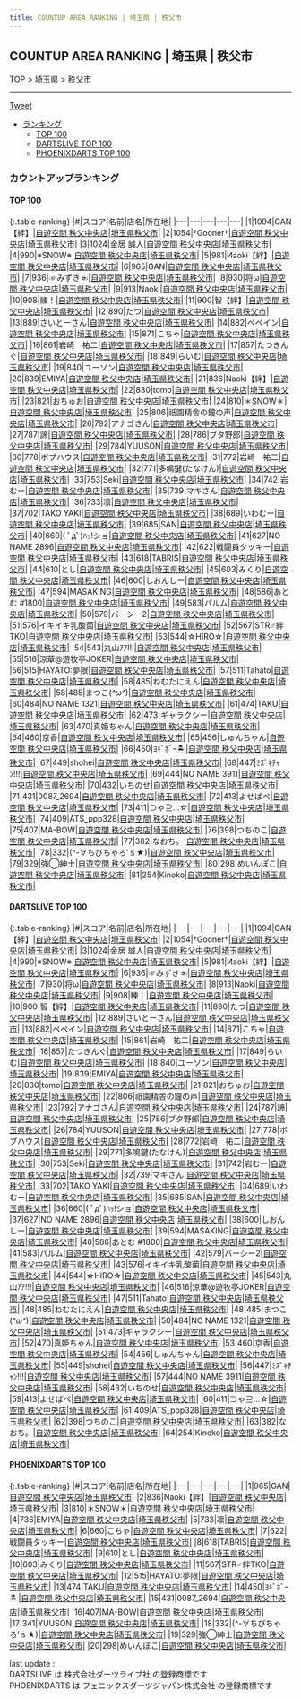 ```yaml
---
title: COUNTUP AREA RANKING | 埼玉県 | 秩父市
---
```

## COUNTUP AREA RANKING | 埼玉県 | 秩父市

[TOP](/darts/rank/) > [埼玉県](/darts/rank/埼玉県/) > 秩父市

___

<a href="https://twitter.com/share?ref_src=twsrc%5Etfw" data-text="COUNTUP AREA RANKING | 埼玉県秩父市" class="twitter-share-button" data-hashtags="DARTSLIVE,PHOENIXDARTS,darts,ダーツ" data-show-count="false">Tweet</a>

* [ランキング](#カウントアップランキング)
    * [TOP 100](#top-100)
    * [DARTSLIVE TOP 100](#dartslive-top-100)
    * [PHOENIXDARTS TOP 100](#phoenixdarts-top-100)

### カウントアップランキング

#### TOP 100



{:.table-ranking}
|#|スコア|名前|店名|所在地|
|---|---|---|---|---|
|1|1094|<span class="rank-name-dl">GAN【絆】</span>|<a href="https://search.dartslive.com/jp/shop/8304fb96474369d6790ab824ce8730e5">自遊空間 秩父中央店</a>|<a href="/darts/rank/埼玉県/秩父市">埼玉県秩父市</a>|
|2|1054|<span class="rank-name-dl">†Gooner†</span>|<a href="https://search.dartslive.com/jp/shop/8304fb96474369d6790ab824ce8730e5">自遊空間 秩父中央店</a>|<a href="/darts/rank/埼玉県/秩父市">埼玉県秩父市</a>|
|3|1024|<span class="rank-name-dl">金居 誠人</span>|<a href="https://search.dartslive.com/jp/shop/8304fb96474369d6790ab824ce8730e5">自遊空間 秩父中央店</a>|<a href="/darts/rank/埼玉県/秩父市">埼玉県秩父市</a>|
|4|990|<span class="rank-name-dl">※SNOW※</span>|<a href="https://search.dartslive.com/jp/shop/8304fb96474369d6790ab824ce8730e5">自遊空間 秩父中央店</a>|<a href="/darts/rank/埼玉県/秩父市">埼玉県秩父市</a>|
|5|981|<span class="rank-name-dl">Иaoki【絆】</span>|<a href="https://search.dartslive.com/jp/shop/8304fb96474369d6790ab824ce8730e5">自遊空間 秩父中央店</a>|<a href="/darts/rank/埼玉県/秩父市">埼玉県秩父市</a>|
|6|965|<span class="rank-name-pd">GAN</span>|<a href="https://vs.phoenixdarts.com/jp/shop/shopDetailInfo/s_7242?s_seq=7242">自遊空間 秩父中央店</a>|<a href="/darts/rank/埼玉県/秩父市">埼玉県秩父市</a>|
|7|936|<span class="rank-name-dl">☞みずき☜</span>|<a href="https://search.dartslive.com/jp/shop/8304fb96474369d6790ab824ce8730e5">自遊空間 秩父中央店</a>|<a href="/darts/rank/埼玉県/秩父市">埼玉県秩父市</a>|
|8|930|<span class="rank-name-dl">将ω</span>|<a href="https://search.dartslive.com/jp/shop/8304fb96474369d6790ab824ce8730e5">自遊空間 秩父中央店</a>|<a href="/darts/rank/埼玉県/秩父市">埼玉県秩父市</a>|
|9|913|<span class="rank-name-dl">Naoki</span>|<a href="https://search.dartslive.com/jp/shop/8304fb96474369d6790ab824ce8730e5">自遊空間 秩父中央店</a>|<a href="/darts/rank/埼玉県/秩父市">埼玉県秩父市</a>|
|10|908|<span class="rank-name-dl">練！</span>|<a href="https://search.dartslive.com/jp/shop/8304fb96474369d6790ab824ce8730e5">自遊空間 秩父中央店</a>|<a href="/darts/rank/埼玉県/秩父市">埼玉県秩父市</a>|
|11|900|<span class="rank-name-dl">智【絆】</span>|<a href="https://search.dartslive.com/jp/shop/8304fb96474369d6790ab824ce8730e5">自遊空間 秩父中央店</a>|<a href="/darts/rank/埼玉県/秩父市">埼玉県秩父市</a>|
|12|890|<span class="rank-name-dl">たつ</span>|<a href="https://search.dartslive.com/jp/shop/8304fb96474369d6790ab824ce8730e5">自遊空間 秩父中央店</a>|<a href="/darts/rank/埼玉県/秩父市">埼玉県秩父市</a>|
|13|889|<span class="rank-name-dl">さいとーさん</span>|<a href="https://search.dartslive.com/jp/shop/8304fb96474369d6790ab824ce8730e5">自遊空間 秩父中央店</a>|<a href="/darts/rank/埼玉県/秩父市">埼玉県秩父市</a>|
|14|882|<span class="rank-name-dl">ペペイン</span>|<a href="https://search.dartslive.com/jp/shop/8304fb96474369d6790ab824ce8730e5">自遊空間 秩父中央店</a>|<a href="/darts/rank/埼玉県/秩父市">埼玉県秩父市</a>|
|15|871|<span class="rank-name-dl">こちゃ</span>|<a href="https://search.dartslive.com/jp/shop/8304fb96474369d6790ab824ce8730e5">自遊空間 秩父中央店</a>|<a href="/darts/rank/埼玉県/秩父市">埼玉県秩父市</a>|
|16|861|<span class="rank-name-dl">岩崎　祐二</span>|<a href="https://search.dartslive.com/jp/shop/8304fb96474369d6790ab824ce8730e5">自遊空間 秩父中央店</a>|<a href="/darts/rank/埼玉県/秩父市">埼玉県秩父市</a>|
|17|857|<span class="rank-name-dl">たつきんぐ</span>|<a href="https://search.dartslive.com/jp/shop/8304fb96474369d6790ab824ce8730e5">自遊空間 秩父中央店</a>|<a href="/darts/rank/埼玉県/秩父市">埼玉県秩父市</a>|
|18|849|<span class="rank-name-dl">らいむ</span>|<a href="https://search.dartslive.com/jp/shop/8304fb96474369d6790ab824ce8730e5">自遊空間 秩父中央店</a>|<a href="/darts/rank/埼玉県/秩父市">埼玉県秩父市</a>|
|19|840|<span class="rank-name-dl">ユーソン</span>|<a href="https://search.dartslive.com/jp/shop/8304fb96474369d6790ab824ce8730e5">自遊空間 秩父中央店</a>|<a href="/darts/rank/埼玉県/秩父市">埼玉県秩父市</a>|
|20|839|<span class="rank-name-dl">EMIYA</span>|<a href="https://search.dartslive.com/jp/shop/8304fb96474369d6790ab824ce8730e5">自遊空間 秩父中央店</a>|<a href="/darts/rank/埼玉県/秩父市">埼玉県秩父市</a>|
|21|836|<span class="rank-name-pd">Naoki【絆】</span>|<a href="https://vs.phoenixdarts.com/jp/shop/shopDetailInfo/s_7242?s_seq=7242">自遊空間 秩父中央店</a>|<a href="/darts/rank/埼玉県/秩父市">埼玉県秩父市</a>|
|22|830|<span class="rank-name-dl">tomo</span>|<a href="https://search.dartslive.com/jp/shop/8304fb96474369d6790ab824ce8730e5">自遊空間 秩父中央店</a>|<a href="/darts/rank/埼玉県/秩父市">埼玉県秩父市</a>|
|23|821|<span class="rank-name-dl">おちゅお</span>|<a href="https://search.dartslive.com/jp/shop/8304fb96474369d6790ab824ce8730e5">自遊空間 秩父中央店</a>|<a href="/darts/rank/埼玉県/秩父市">埼玉県秩父市</a>|
|24|810|<span class="rank-name-pd">＊SNOW＊</span>|<a href="https://vs.phoenixdarts.com/jp/shop/shopDetailInfo/s_7242?s_seq=7242">自遊空間 秩父中央店</a>|<a href="/darts/rank/埼玉県/秩父市">埼玉県秩父市</a>|
|25|806|<span class="rank-name-dl">祇園精舎の鐘の声</span>|<a href="https://search.dartslive.com/jp/shop/8304fb96474369d6790ab824ce8730e5">自遊空間 秩父中央店</a>|<a href="/darts/rank/埼玉県/秩父市">埼玉県秩父市</a>|
|26|792|<span class="rank-name-dl">アナゴさん</span>|<a href="https://search.dartslive.com/jp/shop/8304fb96474369d6790ab824ce8730e5">自遊空間 秩父中央店</a>|<a href="/darts/rank/埼玉県/秩父市">埼玉県秩父市</a>|
|27|787|<span class="rank-name-dl">諦</span>|<a href="https://search.dartslive.com/jp/shop/8304fb96474369d6790ab824ce8730e5">自遊空間 秩父中央店</a>|<a href="/darts/rank/埼玉県/秩父市">埼玉県秩父市</a>|
|28|786|<span class="rank-name-dl">ブタ野郎</span>|<a href="https://search.dartslive.com/jp/shop/8304fb96474369d6790ab824ce8730e5">自遊空間 秩父中央店</a>|<a href="/darts/rank/埼玉県/秩父市">埼玉県秩父市</a>|
|29|784|<span class="rank-name-dl">YUUSON</span>|<a href="https://search.dartslive.com/jp/shop/8304fb96474369d6790ab824ce8730e5">自遊空間 秩父中央店</a>|<a href="/darts/rank/埼玉県/秩父市">埼玉県秩父市</a>|
|30|778|<span class="rank-name-dl">ボブハウス</span>|<a href="https://search.dartslive.com/jp/shop/8304fb96474369d6790ab824ce8730e5">自遊空間 秩父中央店</a>|<a href="/darts/rank/埼玉県/秩父市">埼玉県秩父市</a>|
|31|772|<span class="rank-name-dl">岩﨑　祐二</span>|<a href="https://search.dartslive.com/jp/shop/8304fb96474369d6790ab824ce8730e5">自遊空間 秩父中央店</a>|<a href="/darts/rank/埼玉県/秩父市">埼玉県秩父市</a>|
|32|771|<span class="rank-name-dl">多鳴鍵(たなけん)</span>|<a href="https://search.dartslive.com/jp/shop/8304fb96474369d6790ab824ce8730e5">自遊空間 秩父中央店</a>|<a href="/darts/rank/埼玉県/秩父市">埼玉県秩父市</a>|
|33|753|<span class="rank-name-dl">Seki</span>|<a href="https://search.dartslive.com/jp/shop/8304fb96474369d6790ab824ce8730e5">自遊空間 秩父中央店</a>|<a href="/darts/rank/埼玉県/秩父市">埼玉県秩父市</a>|
|34|742|<span class="rank-name-dl">岩むー</span>|<a href="https://search.dartslive.com/jp/shop/8304fb96474369d6790ab824ce8730e5">自遊空間 秩父中央店</a>|<a href="/darts/rank/埼玉県/秩父市">埼玉県秩父市</a>|
|35|739|<span class="rank-name-dl">マキさん</span>|<a href="https://search.dartslive.com/jp/shop/8304fb96474369d6790ab824ce8730e5">自遊空間 秩父中央店</a>|<a href="/darts/rank/埼玉県/秩父市">埼玉県秩父市</a>|
|36|733|<span class="rank-name-pd">凛</span>|<a href="https://vs.phoenixdarts.com/jp/shop/shopDetailInfo/s_7242?s_seq=7242">自遊空間 秩父中央店</a>|<a href="/darts/rank/埼玉県/秩父市">埼玉県秩父市</a>|
|37|702|<span class="rank-name-dl">TAKO YAKI</span>|<a href="https://search.dartslive.com/jp/shop/8304fb96474369d6790ab824ce8730e5">自遊空間 秩父中央店</a>|<a href="/darts/rank/埼玉県/秩父市">埼玉県秩父市</a>|
|38|689|<span class="rank-name-dl">いわむー</span>|<a href="https://search.dartslive.com/jp/shop/8304fb96474369d6790ab824ce8730e5">自遊空間 秩父中央店</a>|<a href="/darts/rank/埼玉県/秩父市">埼玉県秩父市</a>|
|39|685|<span class="rank-name-dl">SAN</span>|<a href="https://search.dartslive.com/jp/shop/8304fb96474369d6790ab824ce8730e5">自遊空間 秩父中央店</a>|<a href="/darts/rank/埼玉県/秩父市">埼玉県秩父市</a>|
|40|660|<span class="rank-name-dl">( ﾟдﾟ)ﾊｯ!ショ</span>|<a href="https://search.dartslive.com/jp/shop/8304fb96474369d6790ab824ce8730e5">自遊空間 秩父中央店</a>|<a href="/darts/rank/埼玉県/秩父市">埼玉県秩父市</a>|
|41|627|<span class="rank-name-dl">NO NAME 2896</span>|<a href="https://search.dartslive.com/jp/shop/8304fb96474369d6790ab824ce8730e5">自遊空間 秩父中央店</a>|<a href="/darts/rank/埼玉県/秩父市">埼玉県秩父市</a>|
|42|622|<span class="rank-name-pd">戦闘員タッキー</span>|<a href="https://vs.phoenixdarts.com/jp/shop/shopDetailInfo/s_7242?s_seq=7242">自遊空間 秩父中央店</a>|<a href="/darts/rank/埼玉県/秩父市">埼玉県秩父市</a>|
|43|618|<span class="rank-name-pd">TABRIS</span>|<a href="https://vs.phoenixdarts.com/jp/shop/shopDetailInfo/s_7242?s_seq=7242">自遊空間 秩父中央店</a>|<a href="/darts/rank/埼玉県/秩父市">埼玉県秩父市</a>|
|44|610|<span class="rank-name-pd">とし</span>|<a href="https://vs.phoenixdarts.com/jp/shop/shopDetailInfo/s_7242?s_seq=7242">自遊空間 秩父中央店</a>|<a href="/darts/rank/埼玉県/秩父市">埼玉県秩父市</a>|
|45|603|<span class="rank-name-pd">みくり</span>|<a href="https://vs.phoenixdarts.com/jp/shop/shopDetailInfo/s_7242?s_seq=7242">自遊空間 秩父中央店</a>|<a href="/darts/rank/埼玉県/秩父市">埼玉県秩父市</a>|
|46|600|<span class="rank-name-dl">しおんしー</span>|<a href="https://search.dartslive.com/jp/shop/8304fb96474369d6790ab824ce8730e5">自遊空間 秩父中央店</a>|<a href="/darts/rank/埼玉県/秩父市">埼玉県秩父市</a>|
|47|594|<span class="rank-name-dl">MASAKING</span>|<a href="https://search.dartslive.com/jp/shop/8304fb96474369d6790ab824ce8730e5">自遊空間 秩父中央店</a>|<a href="/darts/rank/埼玉県/秩父市">埼玉県秩父市</a>|
|48|586|<span class="rank-name-dl">あとむ #1800</span>|<a href="https://search.dartslive.com/jp/shop/8304fb96474369d6790ab824ce8730e5">自遊空間 秩父中央店</a>|<a href="/darts/rank/埼玉県/秩父市">埼玉県秩父市</a>|
|49|583|<span class="rank-name-dl">パルム</span>|<a href="https://search.dartslive.com/jp/shop/8304fb96474369d6790ab824ce8730e5">自遊空間 秩父中央店</a>|<a href="/darts/rank/埼玉県/秩父市">埼玉県秩父市</a>|
|50|579|<span class="rank-name-dl">バーシー2</span>|<a href="https://search.dartslive.com/jp/shop/8304fb96474369d6790ab824ce8730e5">自遊空間 秩父中央店</a>|<a href="/darts/rank/埼玉県/秩父市">埼玉県秩父市</a>|
|51|576|<span class="rank-name-dl">イキイキ乳酸菌</span>|<a href="https://search.dartslive.com/jp/shop/8304fb96474369d6790ab824ce8730e5">自遊空間 秩父中央店</a>|<a href="/darts/rank/埼玉県/秩父市">埼玉県秩父市</a>|
|52|567|<span class="rank-name-pd">STR♂絆TKO</span>|<a href="https://vs.phoenixdarts.com/jp/shop/shopDetailInfo/s_7242?s_seq=7242">自遊空間 秩父中央店</a>|<a href="/darts/rank/埼玉県/秩父市">埼玉県秩父市</a>|
|53|544|<span class="rank-name-dl">☆HIRO☆</span>|<a href="https://search.dartslive.com/jp/shop/8304fb96474369d6790ab824ce8730e5">自遊空間 秩父中央店</a>|<a href="/darts/rank/埼玉県/秩父市">埼玉県秩父市</a>|
|54|543|<span class="rank-name-dl">丸山ｱｱ!!!</span>|<a href="https://search.dartslive.com/jp/shop/8304fb96474369d6790ab824ce8730e5">自遊空間 秩父中央店</a>|<a href="/darts/rank/埼玉県/秩父市">埼玉県秩父市</a>|
|55|516|<span class="rank-name-dl">涼華@遊牧亭JOKER</span>|<a href="https://search.dartslive.com/jp/shop/8304fb96474369d6790ab824ce8730e5">自遊空間 秩父中央店</a>|<a href="/darts/rank/埼玉県/秩父市">埼玉県秩父市</a>|
|56|515|<span class="rank-name-pd">HAYATO:夢限</span>|<a href="https://vs.phoenixdarts.com/jp/shop/shopDetailInfo/s_7242?s_seq=7242">自遊空間 秩父中央店</a>|<a href="/darts/rank/埼玉県/秩父市">埼玉県秩父市</a>|
|57|511|<span class="rank-name-dl">Tahato</span>|<a href="https://search.dartslive.com/jp/shop/8304fb96474369d6790ab824ce8730e5">自遊空間 秩父中央店</a>|<a href="/darts/rank/埼玉県/秩父市">埼玉県秩父市</a>|
|58|485|<span class="rank-name-dl">ねむたにえん</span>|<a href="https://search.dartslive.com/jp/shop/8304fb96474369d6790ab824ce8730e5">自遊空間 秩父中央店</a>|<a href="/darts/rank/埼玉県/秩父市">埼玉県秩父市</a>|
|58|485|<span class="rank-name-dl">まつこ(*^ω^*)</span>|<a href="https://search.dartslive.com/jp/shop/8304fb96474369d6790ab824ce8730e5">自遊空間 秩父中央店</a>|<a href="/darts/rank/埼玉県/秩父市">埼玉県秩父市</a>|
|60|484|<span class="rank-name-dl">NO NAME 1321</span>|<a href="https://search.dartslive.com/jp/shop/8304fb96474369d6790ab824ce8730e5">自遊空間 秩父中央店</a>|<a href="/darts/rank/埼玉県/秩父市">埼玉県秩父市</a>|
|61|474|<span class="rank-name-pd">TAKU</span>|<a href="https://vs.phoenixdarts.com/jp/shop/shopDetailInfo/s_7242?s_seq=7242">自遊空間 秩父中央店</a>|<a href="/darts/rank/埼玉県/秩父市">埼玉県秩父市</a>|
|62|473|<span class="rank-name-dl">ギャラクシー</span>|<a href="https://search.dartslive.com/jp/shop/8304fb96474369d6790ab824ce8730e5">自遊空間 秩父中央店</a>|<a href="/darts/rank/埼玉県/秩父市">埼玉県秩父市</a>|
|63|470|<span class="rank-name-dl">真姫ちゃん</span>|<a href="https://search.dartslive.com/jp/shop/8304fb96474369d6790ab824ce8730e5">自遊空間 秩父中央店</a>|<a href="/darts/rank/埼玉県/秩父市">埼玉県秩父市</a>|
|64|460|<span class="rank-name-dl">京香</span>|<a href="https://search.dartslive.com/jp/shop/8304fb96474369d6790ab824ce8730e5">自遊空間 秩父中央店</a>|<a href="/darts/rank/埼玉県/秩父市">埼玉県秩父市</a>|
|65|456|<span class="rank-name-dl">しゅんちゃん</span>|<a href="https://search.dartslive.com/jp/shop/8304fb96474369d6790ab824ce8730e5">自遊空間 秩父中央店</a>|<a href="/darts/rank/埼玉県/秩父市">埼玉県秩父市</a>|
|66|450|<span class="rank-name-pd">ﾖｷﾞﾎﾞｰ🏝️</span>|<a href="https://vs.phoenixdarts.com/jp/shop/shopDetailInfo/s_7242?s_seq=7242">自遊空間 秩父中央店</a>|<a href="/darts/rank/埼玉県/秩父市">埼玉県秩父市</a>|
|67|449|<span class="rank-name-dl">shohei</span>|<a href="https://search.dartslive.com/jp/shop/8304fb96474369d6790ab824ce8730e5">自遊空間 秩父中央店</a>|<a href="/darts/rank/埼玉県/秩父市">埼玉県秩父市</a>|
|68|447|<span class="rank-name-dl">ﾐｽﾞｷﾁｬﾝ!!!</span>|<a href="https://search.dartslive.com/jp/shop/8304fb96474369d6790ab824ce8730e5">自遊空間 秩父中央店</a>|<a href="/darts/rank/埼玉県/秩父市">埼玉県秩父市</a>|
|69|444|<span class="rank-name-dl">NO NAME 3911</span>|<a href="https://search.dartslive.com/jp/shop/8304fb96474369d6790ab824ce8730e5">自遊空間 秩父中央店</a>|<a href="/darts/rank/埼玉県/秩父市">埼玉県秩父市</a>|
|70|432|<span class="rank-name-dl">いちのせ</span>|<a href="https://search.dartslive.com/jp/shop/8304fb96474369d6790ab824ce8730e5">自遊空間 秩父中央店</a>|<a href="/darts/rank/埼玉県/秩父市">埼玉県秩父市</a>|
|71|431|<span class="rank-name-pd">0087_2694</span>|<a href="https://vs.phoenixdarts.com/jp/shop/shopDetailInfo/s_7242?s_seq=7242">自遊空間 秩父中央店</a>|<a href="/darts/rank/埼玉県/秩父市">埼玉県秩父市</a>|
|72|413|<span class="rank-name-dl">よせばぺ</span>|<a href="https://search.dartslive.com/jp/shop/8304fb96474369d6790ab824ce8730e5">自遊空間 秩父中央店</a>|<a href="/darts/rank/埼玉県/秩父市">埼玉県秩父市</a>|
|73|411|<span class="rank-name-dl">⊃ゃ⊇...☆</span>|<a href="https://search.dartslive.com/jp/shop/8304fb96474369d6790ab824ce8730e5">自遊空間 秩父中央店</a>|<a href="/darts/rank/埼玉県/秩父市">埼玉県秩父市</a>|
|74|409|<span class="rank-name-dl">ATS_ppp328</span>|<a href="https://search.dartslive.com/jp/shop/8304fb96474369d6790ab824ce8730e5">自遊空間 秩父中央店</a>|<a href="/darts/rank/埼玉県/秩父市">埼玉県秩父市</a>|
|75|407|<span class="rank-name-pd">MA-BOW</span>|<a href="https://vs.phoenixdarts.com/jp/shop/shopDetailInfo/s_7242?s_seq=7242">自遊空間 秩父中央店</a>|<a href="/darts/rank/埼玉県/秩父市">埼玉県秩父市</a>|
|76|398|<span class="rank-name-dl">つちのこ</span>|<a href="https://search.dartslive.com/jp/shop/8304fb96474369d6790ab824ce8730e5">自遊空間 秩父中央店</a>|<a href="/darts/rank/埼玉県/秩父市">埼玉県秩父市</a>|
|77|382|<span class="rank-name-dl">なおち。</span>|<a href="https://search.dartslive.com/jp/shop/8304fb96474369d6790ab824ce8730e5">自遊空間 秩父中央店</a>|<a href="/darts/rank/埼玉県/秩父市">埼玉県秩父市</a>|
|78|332|<span class="rank-name-pd">(^-∀ちびちゃろ’ｓ★)</span>|<a href="https://vs.phoenixdarts.com/jp/shop/shopDetailInfo/s_7242?s_seq=7242">自遊空間 秩父中央店</a>|<a href="/darts/rank/埼玉県/秩父市">埼玉県秩父市</a>|
|79|329|<span class="rank-name-pd">強◯紳士</span>|<a href="https://vs.phoenixdarts.com/jp/shop/shopDetailInfo/s_7242?s_seq=7242">自遊空間 秩父中央店</a>|<a href="/darts/rank/埼玉県/秩父市">埼玉県秩父市</a>|
|80|298|<span class="rank-name-pd">めいんぽこ</span>|<a href="https://vs.phoenixdarts.com/jp/shop/shopDetailInfo/s_7242?s_seq=7242">自遊空間 秩父中央店</a>|<a href="/darts/rank/埼玉県/秩父市">埼玉県秩父市</a>|
|81|254|<span class="rank-name-dl">Kinoko</span>|<a href="https://search.dartslive.com/jp/shop/8304fb96474369d6790ab824ce8730e5">自遊空間 秩父中央店</a>|<a href="/darts/rank/埼玉県/秩父市">埼玉県秩父市</a>|


#### DARTSLIVE TOP 100



{:.table-ranking}
|#|スコア|名前|店名|所在地|
|---|---|---|---|---|
|1|1094|<span class="rank-name-dl">GAN【絆】</span>|<a href="https://search.dartslive.com/jp/shop/8304fb96474369d6790ab824ce8730e5">自遊空間 秩父中央店</a>|<a href="/darts/rank/埼玉県/秩父市">埼玉県秩父市</a>|
|2|1054|<span class="rank-name-dl">†Gooner†</span>|<a href="https://search.dartslive.com/jp/shop/8304fb96474369d6790ab824ce8730e5">自遊空間 秩父中央店</a>|<a href="/darts/rank/埼玉県/秩父市">埼玉県秩父市</a>|
|3|1024|<span class="rank-name-dl">金居 誠人</span>|<a href="https://search.dartslive.com/jp/shop/8304fb96474369d6790ab824ce8730e5">自遊空間 秩父中央店</a>|<a href="/darts/rank/埼玉県/秩父市">埼玉県秩父市</a>|
|4|990|<span class="rank-name-dl">※SNOW※</span>|<a href="https://search.dartslive.com/jp/shop/8304fb96474369d6790ab824ce8730e5">自遊空間 秩父中央店</a>|<a href="/darts/rank/埼玉県/秩父市">埼玉県秩父市</a>|
|5|981|<span class="rank-name-dl">Иaoki【絆】</span>|<a href="https://search.dartslive.com/jp/shop/8304fb96474369d6790ab824ce8730e5">自遊空間 秩父中央店</a>|<a href="/darts/rank/埼玉県/秩父市">埼玉県秩父市</a>|
|6|936|<span class="rank-name-dl">☞みずき☜</span>|<a href="https://search.dartslive.com/jp/shop/8304fb96474369d6790ab824ce8730e5">自遊空間 秩父中央店</a>|<a href="/darts/rank/埼玉県/秩父市">埼玉県秩父市</a>|
|7|930|<span class="rank-name-dl">将ω</span>|<a href="https://search.dartslive.com/jp/shop/8304fb96474369d6790ab824ce8730e5">自遊空間 秩父中央店</a>|<a href="/darts/rank/埼玉県/秩父市">埼玉県秩父市</a>|
|8|913|<span class="rank-name-dl">Naoki</span>|<a href="https://search.dartslive.com/jp/shop/8304fb96474369d6790ab824ce8730e5">自遊空間 秩父中央店</a>|<a href="/darts/rank/埼玉県/秩父市">埼玉県秩父市</a>|
|9|908|<span class="rank-name-dl">練！</span>|<a href="https://search.dartslive.com/jp/shop/8304fb96474369d6790ab824ce8730e5">自遊空間 秩父中央店</a>|<a href="/darts/rank/埼玉県/秩父市">埼玉県秩父市</a>|
|10|900|<span class="rank-name-dl">智【絆】</span>|<a href="https://search.dartslive.com/jp/shop/8304fb96474369d6790ab824ce8730e5">自遊空間 秩父中央店</a>|<a href="/darts/rank/埼玉県/秩父市">埼玉県秩父市</a>|
|11|890|<span class="rank-name-dl">たつ</span>|<a href="https://search.dartslive.com/jp/shop/8304fb96474369d6790ab824ce8730e5">自遊空間 秩父中央店</a>|<a href="/darts/rank/埼玉県/秩父市">埼玉県秩父市</a>|
|12|889|<span class="rank-name-dl">さいとーさん</span>|<a href="https://search.dartslive.com/jp/shop/8304fb96474369d6790ab824ce8730e5">自遊空間 秩父中央店</a>|<a href="/darts/rank/埼玉県/秩父市">埼玉県秩父市</a>|
|13|882|<span class="rank-name-dl">ペペイン</span>|<a href="https://search.dartslive.com/jp/shop/8304fb96474369d6790ab824ce8730e5">自遊空間 秩父中央店</a>|<a href="/darts/rank/埼玉県/秩父市">埼玉県秩父市</a>|
|14|871|<span class="rank-name-dl">こちゃ</span>|<a href="https://search.dartslive.com/jp/shop/8304fb96474369d6790ab824ce8730e5">自遊空間 秩父中央店</a>|<a href="/darts/rank/埼玉県/秩父市">埼玉県秩父市</a>|
|15|861|<span class="rank-name-dl">岩崎　祐二</span>|<a href="https://search.dartslive.com/jp/shop/8304fb96474369d6790ab824ce8730e5">自遊空間 秩父中央店</a>|<a href="/darts/rank/埼玉県/秩父市">埼玉県秩父市</a>|
|16|857|<span class="rank-name-dl">たつきんぐ</span>|<a href="https://search.dartslive.com/jp/shop/8304fb96474369d6790ab824ce8730e5">自遊空間 秩父中央店</a>|<a href="/darts/rank/埼玉県/秩父市">埼玉県秩父市</a>|
|17|849|<span class="rank-name-dl">らいむ</span>|<a href="https://search.dartslive.com/jp/shop/8304fb96474369d6790ab824ce8730e5">自遊空間 秩父中央店</a>|<a href="/darts/rank/埼玉県/秩父市">埼玉県秩父市</a>|
|18|840|<span class="rank-name-dl">ユーソン</span>|<a href="https://search.dartslive.com/jp/shop/8304fb96474369d6790ab824ce8730e5">自遊空間 秩父中央店</a>|<a href="/darts/rank/埼玉県/秩父市">埼玉県秩父市</a>|
|19|839|<span class="rank-name-dl">EMIYA</span>|<a href="https://search.dartslive.com/jp/shop/8304fb96474369d6790ab824ce8730e5">自遊空間 秩父中央店</a>|<a href="/darts/rank/埼玉県/秩父市">埼玉県秩父市</a>|
|20|830|<span class="rank-name-dl">tomo</span>|<a href="https://search.dartslive.com/jp/shop/8304fb96474369d6790ab824ce8730e5">自遊空間 秩父中央店</a>|<a href="/darts/rank/埼玉県/秩父市">埼玉県秩父市</a>|
|21|821|<span class="rank-name-dl">おちゅお</span>|<a href="https://search.dartslive.com/jp/shop/8304fb96474369d6790ab824ce8730e5">自遊空間 秩父中央店</a>|<a href="/darts/rank/埼玉県/秩父市">埼玉県秩父市</a>|
|22|806|<span class="rank-name-dl">祇園精舎の鐘の声</span>|<a href="https://search.dartslive.com/jp/shop/8304fb96474369d6790ab824ce8730e5">自遊空間 秩父中央店</a>|<a href="/darts/rank/埼玉県/秩父市">埼玉県秩父市</a>|
|23|792|<span class="rank-name-dl">アナゴさん</span>|<a href="https://search.dartslive.com/jp/shop/8304fb96474369d6790ab824ce8730e5">自遊空間 秩父中央店</a>|<a href="/darts/rank/埼玉県/秩父市">埼玉県秩父市</a>|
|24|787|<span class="rank-name-dl">諦</span>|<a href="https://search.dartslive.com/jp/shop/8304fb96474369d6790ab824ce8730e5">自遊空間 秩父中央店</a>|<a href="/darts/rank/埼玉県/秩父市">埼玉県秩父市</a>|
|25|786|<span class="rank-name-dl">ブタ野郎</span>|<a href="https://search.dartslive.com/jp/shop/8304fb96474369d6790ab824ce8730e5">自遊空間 秩父中央店</a>|<a href="/darts/rank/埼玉県/秩父市">埼玉県秩父市</a>|
|26|784|<span class="rank-name-dl">YUUSON</span>|<a href="https://search.dartslive.com/jp/shop/8304fb96474369d6790ab824ce8730e5">自遊空間 秩父中央店</a>|<a href="/darts/rank/埼玉県/秩父市">埼玉県秩父市</a>|
|27|778|<span class="rank-name-dl">ボブハウス</span>|<a href="https://search.dartslive.com/jp/shop/8304fb96474369d6790ab824ce8730e5">自遊空間 秩父中央店</a>|<a href="/darts/rank/埼玉県/秩父市">埼玉県秩父市</a>|
|28|772|<span class="rank-name-dl">岩﨑　祐二</span>|<a href="https://search.dartslive.com/jp/shop/8304fb96474369d6790ab824ce8730e5">自遊空間 秩父中央店</a>|<a href="/darts/rank/埼玉県/秩父市">埼玉県秩父市</a>|
|29|771|<span class="rank-name-dl">多鳴鍵(たなけん)</span>|<a href="https://search.dartslive.com/jp/shop/8304fb96474369d6790ab824ce8730e5">自遊空間 秩父中央店</a>|<a href="/darts/rank/埼玉県/秩父市">埼玉県秩父市</a>|
|30|753|<span class="rank-name-dl">Seki</span>|<a href="https://search.dartslive.com/jp/shop/8304fb96474369d6790ab824ce8730e5">自遊空間 秩父中央店</a>|<a href="/darts/rank/埼玉県/秩父市">埼玉県秩父市</a>|
|31|742|<span class="rank-name-dl">岩むー</span>|<a href="https://search.dartslive.com/jp/shop/8304fb96474369d6790ab824ce8730e5">自遊空間 秩父中央店</a>|<a href="/darts/rank/埼玉県/秩父市">埼玉県秩父市</a>|
|32|739|<span class="rank-name-dl">マキさん</span>|<a href="https://search.dartslive.com/jp/shop/8304fb96474369d6790ab824ce8730e5">自遊空間 秩父中央店</a>|<a href="/darts/rank/埼玉県/秩父市">埼玉県秩父市</a>|
|33|702|<span class="rank-name-dl">TAKO YAKI</span>|<a href="https://search.dartslive.com/jp/shop/8304fb96474369d6790ab824ce8730e5">自遊空間 秩父中央店</a>|<a href="/darts/rank/埼玉県/秩父市">埼玉県秩父市</a>|
|34|689|<span class="rank-name-dl">いわむー</span>|<a href="https://search.dartslive.com/jp/shop/8304fb96474369d6790ab824ce8730e5">自遊空間 秩父中央店</a>|<a href="/darts/rank/埼玉県/秩父市">埼玉県秩父市</a>|
|35|685|<span class="rank-name-dl">SAN</span>|<a href="https://search.dartslive.com/jp/shop/8304fb96474369d6790ab824ce8730e5">自遊空間 秩父中央店</a>|<a href="/darts/rank/埼玉県/秩父市">埼玉県秩父市</a>|
|36|660|<span class="rank-name-dl">( ﾟдﾟ)ﾊｯ!ショ</span>|<a href="https://search.dartslive.com/jp/shop/8304fb96474369d6790ab824ce8730e5">自遊空間 秩父中央店</a>|<a href="/darts/rank/埼玉県/秩父市">埼玉県秩父市</a>|
|37|627|<span class="rank-name-dl">NO NAME 2896</span>|<a href="https://search.dartslive.com/jp/shop/8304fb96474369d6790ab824ce8730e5">自遊空間 秩父中央店</a>|<a href="/darts/rank/埼玉県/秩父市">埼玉県秩父市</a>|
|38|600|<span class="rank-name-dl">しおんしー</span>|<a href="https://search.dartslive.com/jp/shop/8304fb96474369d6790ab824ce8730e5">自遊空間 秩父中央店</a>|<a href="/darts/rank/埼玉県/秩父市">埼玉県秩父市</a>|
|39|594|<span class="rank-name-dl">MASAKING</span>|<a href="https://search.dartslive.com/jp/shop/8304fb96474369d6790ab824ce8730e5">自遊空間 秩父中央店</a>|<a href="/darts/rank/埼玉県/秩父市">埼玉県秩父市</a>|
|40|586|<span class="rank-name-dl">あとむ #1800</span>|<a href="https://search.dartslive.com/jp/shop/8304fb96474369d6790ab824ce8730e5">自遊空間 秩父中央店</a>|<a href="/darts/rank/埼玉県/秩父市">埼玉県秩父市</a>|
|41|583|<span class="rank-name-dl">パルム</span>|<a href="https://search.dartslive.com/jp/shop/8304fb96474369d6790ab824ce8730e5">自遊空間 秩父中央店</a>|<a href="/darts/rank/埼玉県/秩父市">埼玉県秩父市</a>|
|42|579|<span class="rank-name-dl">バーシー2</span>|<a href="https://search.dartslive.com/jp/shop/8304fb96474369d6790ab824ce8730e5">自遊空間 秩父中央店</a>|<a href="/darts/rank/埼玉県/秩父市">埼玉県秩父市</a>|
|43|576|<span class="rank-name-dl">イキイキ乳酸菌</span>|<a href="https://search.dartslive.com/jp/shop/8304fb96474369d6790ab824ce8730e5">自遊空間 秩父中央店</a>|<a href="/darts/rank/埼玉県/秩父市">埼玉県秩父市</a>|
|44|544|<span class="rank-name-dl">☆HIRO☆</span>|<a href="https://search.dartslive.com/jp/shop/8304fb96474369d6790ab824ce8730e5">自遊空間 秩父中央店</a>|<a href="/darts/rank/埼玉県/秩父市">埼玉県秩父市</a>|
|45|543|<span class="rank-name-dl">丸山ｱｱ!!!</span>|<a href="https://search.dartslive.com/jp/shop/8304fb96474369d6790ab824ce8730e5">自遊空間 秩父中央店</a>|<a href="/darts/rank/埼玉県/秩父市">埼玉県秩父市</a>|
|46|516|<span class="rank-name-dl">涼華@遊牧亭JOKER</span>|<a href="https://search.dartslive.com/jp/shop/8304fb96474369d6790ab824ce8730e5">自遊空間 秩父中央店</a>|<a href="/darts/rank/埼玉県/秩父市">埼玉県秩父市</a>|
|47|511|<span class="rank-name-dl">Tahato</span>|<a href="https://search.dartslive.com/jp/shop/8304fb96474369d6790ab824ce8730e5">自遊空間 秩父中央店</a>|<a href="/darts/rank/埼玉県/秩父市">埼玉県秩父市</a>|
|48|485|<span class="rank-name-dl">ねむたにえん</span>|<a href="https://search.dartslive.com/jp/shop/8304fb96474369d6790ab824ce8730e5">自遊空間 秩父中央店</a>|<a href="/darts/rank/埼玉県/秩父市">埼玉県秩父市</a>|
|48|485|<span class="rank-name-dl">まつこ(*^ω^*)</span>|<a href="https://search.dartslive.com/jp/shop/8304fb96474369d6790ab824ce8730e5">自遊空間 秩父中央店</a>|<a href="/darts/rank/埼玉県/秩父市">埼玉県秩父市</a>|
|50|484|<span class="rank-name-dl">NO NAME 1321</span>|<a href="https://search.dartslive.com/jp/shop/8304fb96474369d6790ab824ce8730e5">自遊空間 秩父中央店</a>|<a href="/darts/rank/埼玉県/秩父市">埼玉県秩父市</a>|
|51|473|<span class="rank-name-dl">ギャラクシー</span>|<a href="https://search.dartslive.com/jp/shop/8304fb96474369d6790ab824ce8730e5">自遊空間 秩父中央店</a>|<a href="/darts/rank/埼玉県/秩父市">埼玉県秩父市</a>|
|52|470|<span class="rank-name-dl">真姫ちゃん</span>|<a href="https://search.dartslive.com/jp/shop/8304fb96474369d6790ab824ce8730e5">自遊空間 秩父中央店</a>|<a href="/darts/rank/埼玉県/秩父市">埼玉県秩父市</a>|
|53|460|<span class="rank-name-dl">京香</span>|<a href="https://search.dartslive.com/jp/shop/8304fb96474369d6790ab824ce8730e5">自遊空間 秩父中央店</a>|<a href="/darts/rank/埼玉県/秩父市">埼玉県秩父市</a>|
|54|456|<span class="rank-name-dl">しゅんちゃん</span>|<a href="https://search.dartslive.com/jp/shop/8304fb96474369d6790ab824ce8730e5">自遊空間 秩父中央店</a>|<a href="/darts/rank/埼玉県/秩父市">埼玉県秩父市</a>|
|55|449|<span class="rank-name-dl">shohei</span>|<a href="https://search.dartslive.com/jp/shop/8304fb96474369d6790ab824ce8730e5">自遊空間 秩父中央店</a>|<a href="/darts/rank/埼玉県/秩父市">埼玉県秩父市</a>|
|56|447|<span class="rank-name-dl">ﾐｽﾞｷﾁｬﾝ!!!</span>|<a href="https://search.dartslive.com/jp/shop/8304fb96474369d6790ab824ce8730e5">自遊空間 秩父中央店</a>|<a href="/darts/rank/埼玉県/秩父市">埼玉県秩父市</a>|
|57|444|<span class="rank-name-dl">NO NAME 3911</span>|<a href="https://search.dartslive.com/jp/shop/8304fb96474369d6790ab824ce8730e5">自遊空間 秩父中央店</a>|<a href="/darts/rank/埼玉県/秩父市">埼玉県秩父市</a>|
|58|432|<span class="rank-name-dl">いちのせ</span>|<a href="https://search.dartslive.com/jp/shop/8304fb96474369d6790ab824ce8730e5">自遊空間 秩父中央店</a>|<a href="/darts/rank/埼玉県/秩父市">埼玉県秩父市</a>|
|59|413|<span class="rank-name-dl">よせばぺ</span>|<a href="https://search.dartslive.com/jp/shop/8304fb96474369d6790ab824ce8730e5">自遊空間 秩父中央店</a>|<a href="/darts/rank/埼玉県/秩父市">埼玉県秩父市</a>|
|60|411|<span class="rank-name-dl">⊃ゃ⊇...☆</span>|<a href="https://search.dartslive.com/jp/shop/8304fb96474369d6790ab824ce8730e5">自遊空間 秩父中央店</a>|<a href="/darts/rank/埼玉県/秩父市">埼玉県秩父市</a>|
|61|409|<span class="rank-name-dl">ATS_ppp328</span>|<a href="https://search.dartslive.com/jp/shop/8304fb96474369d6790ab824ce8730e5">自遊空間 秩父中央店</a>|<a href="/darts/rank/埼玉県/秩父市">埼玉県秩父市</a>|
|62|398|<span class="rank-name-dl">つちのこ</span>|<a href="https://search.dartslive.com/jp/shop/8304fb96474369d6790ab824ce8730e5">自遊空間 秩父中央店</a>|<a href="/darts/rank/埼玉県/秩父市">埼玉県秩父市</a>|
|63|382|<span class="rank-name-dl">なおち。</span>|<a href="https://search.dartslive.com/jp/shop/8304fb96474369d6790ab824ce8730e5">自遊空間 秩父中央店</a>|<a href="/darts/rank/埼玉県/秩父市">埼玉県秩父市</a>|
|64|254|<span class="rank-name-dl">Kinoko</span>|<a href="https://search.dartslive.com/jp/shop/8304fb96474369d6790ab824ce8730e5">自遊空間 秩父中央店</a>|<a href="/darts/rank/埼玉県/秩父市">埼玉県秩父市</a>|


#### PHOENIXDARTS TOP 100



{:.table-ranking}
|#|スコア|名前|店名|所在地|
|---|---|---|---|---|
|1|965|<span class="rank-name-pd">GAN</span>|<a href="https://vs.phoenixdarts.com/jp/shop/shopDetailInfo/s_7242?s_seq=7242">自遊空間 秩父中央店</a>|<a href="/darts/rank/埼玉県/秩父市">埼玉県秩父市</a>|
|2|836|<span class="rank-name-pd">Naoki【絆】</span>|<a href="https://vs.phoenixdarts.com/jp/shop/shopDetailInfo/s_7242?s_seq=7242">自遊空間 秩父中央店</a>|<a href="/darts/rank/埼玉県/秩父市">埼玉県秩父市</a>|
|3|810|<span class="rank-name-pd">＊SNOW＊</span>|<a href="https://vs.phoenixdarts.com/jp/shop/shopDetailInfo/s_7242?s_seq=7242">自遊空間 秩父中央店</a>|<a href="/darts/rank/埼玉県/秩父市">埼玉県秩父市</a>|
|4|736|<span class="rank-name-pd">EMIYA</span>|<a href="https://vs.phoenixdarts.com/jp/shop/shopDetailInfo/s_7242?s_seq=7242">自遊空間 秩父中央店</a>|<a href="/darts/rank/埼玉県/秩父市">埼玉県秩父市</a>|
|5|733|<span class="rank-name-pd">凛</span>|<a href="https://vs.phoenixdarts.com/jp/shop/shopDetailInfo/s_7242?s_seq=7242">自遊空間 秩父中央店</a>|<a href="/darts/rank/埼玉県/秩父市">埼玉県秩父市</a>|
|6|660|<span class="rank-name-pd">こちゃ</span>|<a href="https://vs.phoenixdarts.com/jp/shop/shopDetailInfo/s_7242?s_seq=7242">自遊空間 秩父中央店</a>|<a href="/darts/rank/埼玉県/秩父市">埼玉県秩父市</a>|
|7|622|<span class="rank-name-pd">戦闘員タッキー</span>|<a href="https://vs.phoenixdarts.com/jp/shop/shopDetailInfo/s_7242?s_seq=7242">自遊空間 秩父中央店</a>|<a href="/darts/rank/埼玉県/秩父市">埼玉県秩父市</a>|
|8|618|<span class="rank-name-pd">TABRIS</span>|<a href="https://vs.phoenixdarts.com/jp/shop/shopDetailInfo/s_7242?s_seq=7242">自遊空間 秩父中央店</a>|<a href="/darts/rank/埼玉県/秩父市">埼玉県秩父市</a>|
|9|610|<span class="rank-name-pd">とし</span>|<a href="https://vs.phoenixdarts.com/jp/shop/shopDetailInfo/s_7242?s_seq=7242">自遊空間 秩父中央店</a>|<a href="/darts/rank/埼玉県/秩父市">埼玉県秩父市</a>|
|10|603|<span class="rank-name-pd">みくり</span>|<a href="https://vs.phoenixdarts.com/jp/shop/shopDetailInfo/s_7242?s_seq=7242">自遊空間 秩父中央店</a>|<a href="/darts/rank/埼玉県/秩父市">埼玉県秩父市</a>|
|11|567|<span class="rank-name-pd">STR♂絆TKO</span>|<a href="https://vs.phoenixdarts.com/jp/shop/shopDetailInfo/s_7242?s_seq=7242">自遊空間 秩父中央店</a>|<a href="/darts/rank/埼玉県/秩父市">埼玉県秩父市</a>|
|12|515|<span class="rank-name-pd">HAYATO:夢限</span>|<a href="https://vs.phoenixdarts.com/jp/shop/shopDetailInfo/s_7242?s_seq=7242">自遊空間 秩父中央店</a>|<a href="/darts/rank/埼玉県/秩父市">埼玉県秩父市</a>|
|13|474|<span class="rank-name-pd">TAKU</span>|<a href="https://vs.phoenixdarts.com/jp/shop/shopDetailInfo/s_7242?s_seq=7242">自遊空間 秩父中央店</a>|<a href="/darts/rank/埼玉県/秩父市">埼玉県秩父市</a>|
|14|450|<span class="rank-name-pd">ﾖｷﾞﾎﾞｰ🏝️</span>|<a href="https://vs.phoenixdarts.com/jp/shop/shopDetailInfo/s_7242?s_seq=7242">自遊空間 秩父中央店</a>|<a href="/darts/rank/埼玉県/秩父市">埼玉県秩父市</a>|
|15|431|<span class="rank-name-pd">0087_2694</span>|<a href="https://vs.phoenixdarts.com/jp/shop/shopDetailInfo/s_7242?s_seq=7242">自遊空間 秩父中央店</a>|<a href="/darts/rank/埼玉県/秩父市">埼玉県秩父市</a>|
|16|407|<span class="rank-name-pd">MA-BOW</span>|<a href="https://vs.phoenixdarts.com/jp/shop/shopDetailInfo/s_7242?s_seq=7242">自遊空間 秩父中央店</a>|<a href="/darts/rank/埼玉県/秩父市">埼玉県秩父市</a>|
|17|341|<span class="rank-name-pd">YUUSON</span>|<a href="https://vs.phoenixdarts.com/jp/shop/shopDetailInfo/s_7242?s_seq=7242">自遊空間 秩父中央店</a>|<a href="/darts/rank/埼玉県/秩父市">埼玉県秩父市</a>|
|18|332|<span class="rank-name-pd">(^-∀ちびちゃろ’ｓ★)</span>|<a href="https://vs.phoenixdarts.com/jp/shop/shopDetailInfo/s_7242?s_seq=7242">自遊空間 秩父中央店</a>|<a href="/darts/rank/埼玉県/秩父市">埼玉県秩父市</a>|
|19|329|<span class="rank-name-pd">強◯紳士</span>|<a href="https://vs.phoenixdarts.com/jp/shop/shopDetailInfo/s_7242?s_seq=7242">自遊空間 秩父中央店</a>|<a href="/darts/rank/埼玉県/秩父市">埼玉県秩父市</a>|
|20|298|<span class="rank-name-pd">めいんぽこ</span>|<a href="https://vs.phoenixdarts.com/jp/shop/shopDetailInfo/s_7242?s_seq=7242">自遊空間 秩父中央店</a>|<a href="/darts/rank/埼玉県/秩父市">埼玉県秩父市</a>|


<div class="footer border-top border-gray-light mt-5 pt-3 text-right text-gray">
    last update : <span style="font-weight: italic" id="foot_last_modified"></span><br />
    DARTSLIVE は 株式会社ダーツライブ社 の登録商標です<br />
    PHOENIXDARTS は フェニックスダーツジャパン株式会社 の登録商標です<br />
</div>

<script src="https://cdnjs.cloudflare.com/ajax/libs/jquery.tablesorter/2.31.3/js/jquery.tablesorter.min.js" integrity="sha512-qzgd5cYSZcosqpzpn7zF2ZId8f/8CHmFKZ8j7mU4OUXTNRd5g+ZHBPsgKEwoqxCtdQvExE5LprwwPAgoicguNg==" crossorigin="anonymous" referrerpolicy="no-referrer"></script>
<link rel="stylesheet" href="https://cdnjs.cloudflare.com/ajax/libs/jquery.tablesorter/2.31.3/css/theme.default.min.css" integrity="sha512-wghhOJkjQX0Lh3NSWvNKeZ0ZpNn+SPVXX1Qyc9OCaogADktxrBiBdKGDoqVUOyhStvMBmJQ8ZdMHiR3wuEq8+w==" crossorigin="anonymous" referrerpolicy="no-referrer" />
<script>
$(function() {
    $(".table-ranking").tablesorter({sortList:[[0, 0]]});
    $("#foot_last_modified").text(formatDate(new Date(document.lastModified), 'yyyy-MM-dd HH:mm:ss'));
});
</script>

<script async src="https://platform.twitter.com/widgets.js" charset="utf-8"></script>